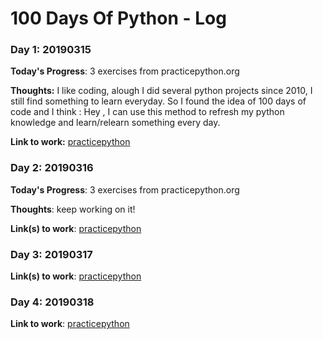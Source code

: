 # 100 Days Of Python - Log

### Day 1: 20190315

**Today's Progress**: 3 exercises from practicepython.org

**Thoughts:** I like coding, alough I did several python projects since 2010, I still find something to learn everyday. So I found the idea of 100 days of code and I think : Hey , I can use this method to refresh my python knowledge and learn/relearn something every day. 

**Link to work:** [practicepython](https://github.com/huangkai31/practicepython/commit/0e72577c1cb2a98838208372ad989fecbed1ff33)

### Day 2: 20190316
**Today's Progress**: 3 exercises from practicepython.org

**Thoughts**: keep working on it! 

**Link(s) to work**: [practicepython](https://github.com/huangkai31/practicepython/commit/66c79b8baae134c654b2e3bcb7cfff5ca6889ee6)

### Day 3: 20190317
**Link(s) to work**: [practicepython](https://github.com/huangkai31/practicepython/commit/bc5a4e4a1c9196d9925af8d995ab68edc5e78501)

### Day 4: 20190318
**Link to work**: [practicepython](https://github.com/huangkai31/practicepython/commit/d70058f7728f15981bbebce6281ea59b9c1d0be2)
